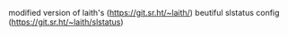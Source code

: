 modified version of laith's (https://git.sr.ht/~laith/) beutiful slstatus config (https://git.sr.ht/~laith/slstatus)
